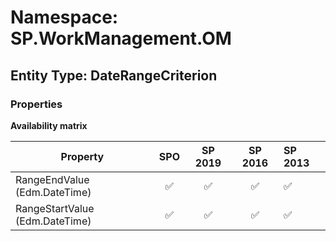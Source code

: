 # Namespace: SP.WorkManagement.OM

## Entity Type: DateRangeCriterion

### Properties

**Availability matrix**

Property | SPO | SP 2019 | SP 2016 | SP 2013
----------|:---:|:-------:|:-------:|:-------
RangeEndValue (Edm.DateTime) | ✅ | ✅ | ✅ | ✅
RangeStartValue (Edm.DateTime) | ✅ | ✅ | ✅ | ✅